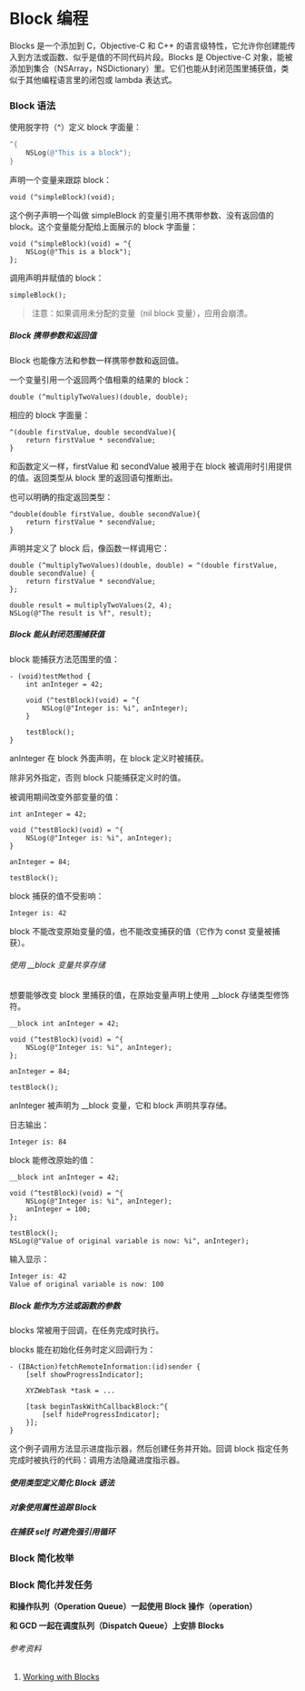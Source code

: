 # Block 编程

Blocks 是一个添加到 C，Objective-C 和 C++ 的语言级特性，它允许你创建能传入到方法或函数、似乎是值的不同代码片段。Blocks 是 Objective-C 对象，能被添加到集合（NSArray，NSDictionary）里。它们也能从封闭范围里捕获值，类似于其他编程语言里的闭包或 lambda 表达式。

### Block 语法

使用脱字符（^）定义 block 字面量：

```Objective-C
^{
    NSLog(@"This is a block");
}
```

声明一个变量来跟踪 block：

```
void (^simpleBlock)(void);
```

这个例子声明一个叫做 simpleBlock 的变量引用不携带参数、没有返回值的 block。这个变量能分配给上面展示的 block 字面量：

```
void (^simpleBlock)(void) = ^{
    NSLog(@"This is a block");
};
```

调用声明并赋值的 block：

```
simpleBlock();
```

> 注意：如果调用未分配的变量（nil block 变量），应用会崩溃。

##### **Block 携带参数和返回值**

Block 也能像方法和参数一样携带参数和返回值。

一个变量引用一个返回两个值相乘的结果的 block：

```
double (^multiplyTwoValues)(double, double);
```

相应的 block 字面量：

```
^(double firstValue, double secondValue){
    return firstValue * secondValue;
}
```

和函数定义一样，firstValue 和 secondValue 被用于在 block 被调用时引用提供的值。返回类型从 block 里的返回语句推断出。

也可以明确的指定返回类型：

```
^double(double firstValue, double secondValue){
    return firstValue * secondValue;
}
```

声明并定义了 block 后，像函数一样调用它：

```
double (^multiplyTwoValues)(double, double) = ^(double firstValue, double secondValue) {
    return firstValue * secondValue;
};

double result = multiplyTwoValues(2, 4);
NSLog(@"The result is %f", result);
```

##### **Block 能从封闭范围捕获值**

block 能捕获方法范围里的值：

```
- (void)testMethod {
    int anInteger = 42;

    void (^testBlock)(void) = ^{
        NSLog(@"Integer is: %i", anInteger);
    }

    testBlock();
}
```

anInteger 在 block 外面声明，在 block 定义时被捕获。

除非另外指定，否则 block 只能捕获定义时的值。

被调用期间改变外部变量的值：

```
int anInteger = 42;

void (^testBlock)(void) = ^{
    NSLog(@"Integer is: %i", anInteger);
}

anInteger = 84;

testBlock();
```

block 捕获的值不受影响：

```
Integer is: 42
```

block 不能改变原始变量的值，也不能改变捕获的值（它作为 const 变量被捕获）。

###### 使用 \_\_block 变量共享存储

想要能够改变 block 里捕获的值，在原始变量声明上使用 \_\_block 存储类型修饰符。

```
__block int anInteger = 42;

void (^testBlock)(void) = ^{
    NSLog(@"Integer is: %i", anInteger);
};

anInteger = 84;

testBlock();
```

anInteger 被声明为 \_\_block 变量，它和 block 声明共享存储。

日志输出：

```
Integer is: 84
```

block 能修改原始的值：

```
__block int anInteger = 42;

void (^testBlock)(void) = ^{
    NSLog(@"Integer is: %i", anInteger);
    anInteger = 100;
};

testBlock();
NSLog(@"Value of original variable is now: %i", anInteger);
```

输入显示：

```
Integer is: 42
Value of original variable is now: 100
```

##### **Block 能作为方法或函数的参数**

blocks 常被用于回调，在任务完成时执行。

blocks 能在初始化任务时定义回调行为：

```
- (IBAction)fetchRemoteInformation:(id)sender {
    [self showProgressIndicator];
    
    XYZWebTask *task = ...
        
    [task beginTaskWithCallbackBlock:^{
    	[self hideProgressIndicator];
    }];
}
```

这个例子调用方法显示进度指示器，然后创建任务并开始。回调 block 指定任务完成时被执行的代码：调用方法隐藏进度指示器。

##### **使用类型定义简化 Block 语法**

##### **对象使用属性追踪 Block**

##### **在捕获 self 时避免强引用循环**

### Block 简化枚举

### Block 简化并发任务

**和操作队列（Operation Queue）一起使用 Block 操作（operation）**

**和 GCD 一起在调度队列（Dispatch Queue）上安排 Blocks**

###### 参考资料

1. [Working with Blocks](https://developer.apple.com/library/content/documentation/Cocoa/Conceptual/ProgrammingWithObjectiveC/WorkingwithBlocks/WorkingwithBlocks.html)




